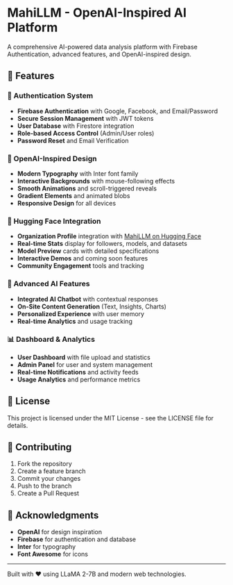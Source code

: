# MahiLLM - OpenAI-Inspired AI Platform

A comprehensive AI-powered data analysis platform with Firebase Authentication, advanced features, and OpenAI-inspired design.

## 🚀 Features

### 🔐 Authentication System
- **Firebase Authentication** with Google, Facebook, and Email/Password
- **Secure Session Management** with JWT tokens
- **User Database** with Firestore integration
- **Role-based Access Control** (Admin/User roles)
- **Password Reset** and Email Verification

### 🎨 OpenAI-Inspired Design
- **Modern Typography** with Inter font family
- **Interactive Backgrounds** with mouse-following effects
- **Smooth Animations** and scroll-triggered reveals
- **Gradient Elements** and animated blobs
- **Responsive Design** for all devices

### 🤗 Hugging Face Integration
- **Organization Profile** integration with [MahiLLM on Hugging Face](https://huggingface.co/MahiLLM)
- **Real-time Stats** display for followers, models, and datasets
- **Model Preview** cards with detailed specifications
- **Interactive Demos** and coming soon features
- **Community Engagement** tools and tracking

### 🤖 Advanced AI Features
- **Integrated AI Chatbot** with contextual responses
- **On-Site Content Generation** (Text, Insights, Charts)
- **Personalized Experience** with user memory
- **Real-time Analytics** and usage tracking

### 📊 Dashboard & Analytics
- **User Dashboard** with file upload and statistics
- **Admin Panel** for user and system management
- **Real-time Notifications** and activity feeds
- **Usage Analytics** and performance metrics




## 📄 License

This project is licensed under the MIT License - see the LICENSE file for details.

## 🤝 Contributing

1. Fork the repository
2. Create a feature branch
3. Commit your changes
4. Push to the branch
5. Create a Pull Request

## 🙏 Acknowledgments

- **OpenAI** for design inspiration
- **Firebase** for authentication and database
- **Inter** for typography
- **Font Awesome** for icons

---

Built with ❤️ using LLaMA 2-7B and modern web technologies.
